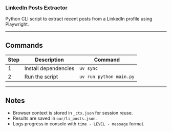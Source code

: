 ### LinkedIn Posts Extractor

Python CLI script to extract recent posts from a LinkedIn profile using Playwright.

---

## Commands

| Step | Description             | Command                       |
|------|-------------------------|-------------------------------|
| 1    | Install dependencies    | `uv sync`                     |
| 2    | Run the script          | `uv run python main.py`       |

---

## Notes

- Browser context is stored in `_ctx.json` for session reuse.  
- Results are saved in `our/li_posts.json`.  
- Logs progress in console with `time - LEVEL - message` format.  
